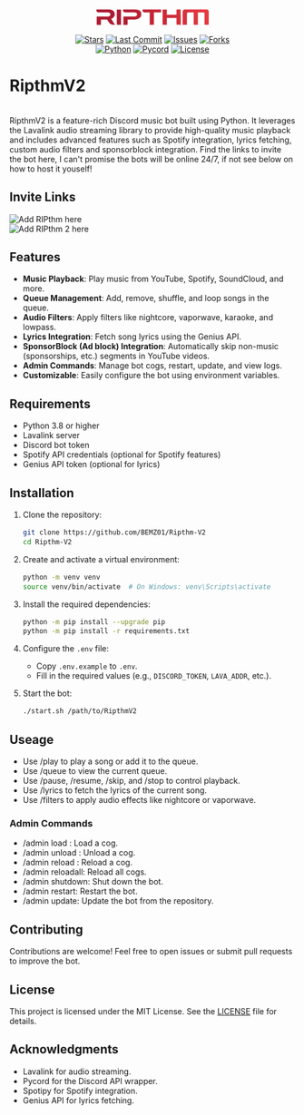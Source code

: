 <p align="center">
  <img src="logo.png" alt="Project Logo" width="200">
</p>
<div align="center">

   <a href="">![Stars](https://img.shields.io/github/stars/BEMZ01/Ripthm-V2)</a>
   <a href="">![Last Commit](https://img.shields.io/github/last-commit/BEMZ01/Ripthm-V2)</a>
   <a href="">![Issues](https://img.shields.io/github/issues/BEMZ01/Ripthm-V2)</a>
   <a href="">![Forks](https://img.shields.io/github/forks/BEMZ01/Ripthm-V2)</a>
   <br>
   <a href="">![Python](https://img.shields.io/badge/Python-3.9%2B-blue?logo=python&logoColor=white)</a>
   <a href="">![Pycord](https://img.shields.io/badge/Pycord-2.4%2B-blueviolet?logo=discord&logoColor=white)</a>
   <a href="">![License](https://img.shields.io/badge/License-MIT-green)</a>
</div>

# RipthmV2

<br>RipthmV2 is a feature-rich Discord music bot built using Python. It leverages the Lavalink audio streaming library to provide high-quality music playback and includes advanced features such as Spotify integration, lyrics fetching, custom audio filters and sponsorblock integration. Find the links to invite the bot here, I can't promise the bots will be online 24/7, if not see below on how to host it youself!

## Invite Links

![Add RIPthm here](https://discord.com/oauth2/authorize?client_id=887006229195542598)<br>
![Add RIPthm 2 here](https://discord.com/oauth2/authorize?client_id=888547452515409950&permissions=277062412608&scope=applications.commands+bot)

## Features

- **Music Playback**: Play music from YouTube, Spotify, SoundCloud, and more.
- **Queue Management**: Add, remove, shuffle, and loop songs in the queue.
- **Audio Filters**: Apply filters like nightcore, vaporwave, karaoke, and lowpass.
- **Lyrics Integration**: Fetch song lyrics using the Genius API.
- **SponsorBlock (Ad block) Integration**: Automatically skip non-music (sponsorships, etc.) segments in YouTube videos.
- **Admin Commands**: Manage bot cogs, restart, update, and view logs.
- **Customizable**: Easily configure the bot using environment variables.

## Requirements

- Python 3.8 or higher
- Lavalink server
- Discord bot token
- Spotify API credentials (optional for Spotify features)
- Genius API token (optional for lyrics)

## Installation

1. Clone the repository:
   ```bash
   git clone https://github.com/BEMZ01/Ripthm-V2
   cd Ripthm-V2
   ```
   
2. Create and activate a virtual environment:
   ```bash
   python -m venv venv
   source venv/bin/activate  # On Windows: venv\Scripts\activate
    ```
3. Install the required dependencies:
   ```bash
   python -m pip install --upgrade pip
   python -m pip install -r requirements.txt
    ```
4. Configure the `.env` file:
   - Copy `.env.example` to `.env`.
   - Fill in the required values (e.g., `DISCORD_TOKEN`, `LAVA_ADDR`, etc.).

5. Start the bot:
   ```bash
   ./start.sh /path/to/RipthmV2
    ```
## Useage
- Use /play to play a song or add it to the queue.
- Use /queue to view the current queue.
- Use /pause, /resume, /skip, and /stop to control playback.
- Use /lyrics to fetch the lyrics of the current song.
- Use /filters to apply audio effects like nightcore or vaporwave.
### Admin Commands
- /admin load <cog>: Load a cog.
- /admin unload <cog>: Unload a cog.
- /admin reload <cog>: Reload a cog.
- /admin reloadall: Reload all cogs.
- /admin shutdown: Shut down the bot.
- /admin restart: Restart the bot.
- /admin update: Update the bot from the repository.
## Contributing
Contributions are welcome! Feel free to open issues or submit pull requests to improve the bot.

## License
This project is licensed under the MIT License. See the [LICENSE](LICENSE) file for details.

## Acknowledgments
- Lavalink for audio streaming.
- Pycord for the Discord API wrapper.
- Spotipy for Spotify integration.
- Genius API for lyrics fetching.
